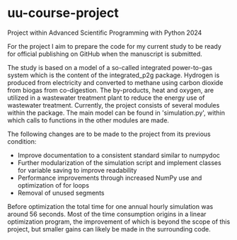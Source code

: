 # uu-course-project
Project within Advanced Scientific Programming with Python 2024

For the project I aim to prepare the code for my current study to be ready for official publishing on GitHub when the manuscript is submitted.

The study is based on a model of a so-called integrated power-to-gas system which is the content of the integrated_p2g package. Hydrogen is produced from electricity and converted to methane using carbon dioxide from biogas from co-digestion. The by-products, heat and oxygen, are utilized in a wastewater treatment plant to reduce the energy use of wastewater treatment. Currently, the project consists of several modules within the package. The main model can be found in 'simulation.py', within which calls to functions in the other modules are made.

The following changes are to be made to the project from its previous condition:
- Improve documentation to a consistent standard similar to numpydoc
- Further modularization of the simulation script and implement classes for variable saving to improve readability
- Performance improvements through increased NumPy use and optimization of for loops
- Removal of unused segments

Before optimization the total time for one annual hourly simulation was around 56 seconds. Most of the time consumption origins in a linear optimization program, the improvement of which is beyond the scope of this project, but smaller gains can likely be made in the surrounding code.
